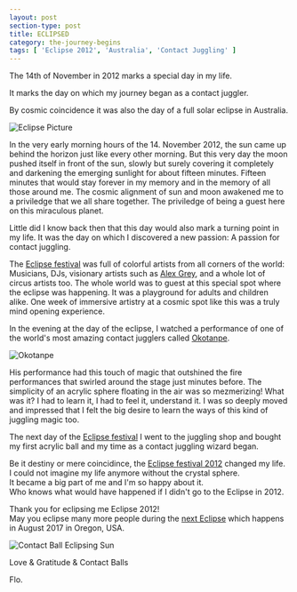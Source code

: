```yaml
---
layout: post
section-type: post
title: ECLIPSED
category: the-journey-begins
tags: [ 'Eclipse 2012', 'Australia', 'Contact Juggling' ]
---
```


The 14th of November in 2012 marks a special day in my life.

It marks the day on which my journey began as a contact juggler.

By cosmic coincidence it was also the day of a full solar
eclipse in Australia.

![Eclipse Picture](/thefilthywizard/img/Total_Solar_Eclipse_2012-ben-cooper.jpg "Eclipse 2012 - © Ben Cooper")

In the very early morning hours of the 14.
November 2012, the sun came up behind the horizon just like every other
morning. But this very day the moon pushed
itself in front of the sun, slowly but surely covering it completely and
darkening the emerging sunlight for about fifteen minutes. Fifteen
minutes that would stay forever in my memory and in the memory of all
those around me. The cosmic alignment of sun and moon awakened me to a
priviledge that we all share together. The priviledge of being a guest
here on this miraculous planet.

Little did I know back then that this day would also mark a turning
point in my life. It was the day on which I discovered a new passion:
A passion for contact juggling.

The [Eclipse festival](http://www.eclipse2012.com/) was full of colorful
artists from all corners of the world: Musicians, DJs, visionary artists
such as [Alex Grey](http://alexgrey.com/), and a whole lot of
circus artists too.
The whole world was to guest at this special spot where the eclipse was happening. 
It was a playground for adults and children alike.
One week of immersive artistry at a cosmic spot like this was a
truly mind opening experience.

In the evening at the day of the eclipse, I watched a performance of one
of the world's most amazing contact jugglers called [Okotanpe](http://okotanpe.com "Okotanpe").

![Okotanpe](/thefilthywizard/img/okotanpe.jpg "Okotanpe")

His performance had this touch of magic that outshined the fire
performances that swirled around the stage just minutes before.  The
simplicity of an acrylic sphere floating in the air was
so mezmerizing! What was it? I had to learn it, I had to feel it,
understand it. I was so deeply moved and impressed that I felt the big
desire to learn the ways of this kind of juggling magic too.

The next day of the [Eclipse festival](http://www.eclipse2012.com/) I went
to the juggling shop and bought my first acrylic ball and my time as a
contact juggling wizard began.

Be it destiny or mere coincidince, the [Eclipse festival 2012](http://www.eclipse2012.com/) changed my life.<br/>
I could not imagine my life anymore without the crystal sphere.<br/>
It became a big part of me and I'm so happy about it.<br/>
Who knows what would have happened if I didn't go to the Eclipse in
2012.

Thank you for eclipsing me Eclipse 2012!<br/>
May you eclipse many more people during the [next
Eclipse](http://oregoneclipse2017.com/) which happens in August 2017 in
Oregon, USA.

![Contact Ball Eclipsing
Sun](/thefilthywizard/img/contact_ball_eclipsing_sun.jpg "Sun Eclipsed
With An Acrylic Ball")

Love & Gratitude & Contact Balls

Flo.
